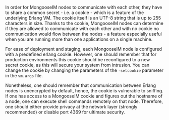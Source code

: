 In order for MongooseIM nodes to communicate with each other, they have to share a common secret - i.e. a cookie - which is a feature of the underlying Erlang VM.
The cookie itself is an UTF-8 string that is up to 255 characters in size.
Thanks to the cookie, MongooseIM nodes can determine if they are allowed to communicate with each other and with no cookie no communication would flow between the nodes - a feature especially useful when you are running more than one applications on a single machine. 

For ease of deployment and staging, each MongooseIM node is configured with a predefined erlang cookie.
However, one should remember that for production environments this cookie should be reconfigured to a new secret cookie, as this will secure your system from intrusion.
You can change the cookie by changing the parameters of the `-setcookie` parameter in the `vm.args` file.

Nonetheless, one should remember that communication between Erlang nodes is unencrypted by default, hence, the cookie is vulnerable to sniffing.
If one has access to a MongooseIM cookie and figures out the hostname of a node, one can execute shell commands remotely on that node.
Therefore, one should either provide privacy at the network layer (strongly recommended) or disable port 4369 for ultimate security.
